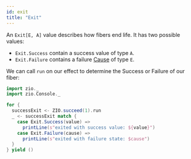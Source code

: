 ```yaml
---
id: exit
title: "Exit"
---
```


An `Exit[E, A]` value describes how fibers end life. It has two possible values:
- `Exit.Success` contain a success value of type `A`. 
- `Exit.Failure` contains a failure [Cause](cause.md) of type `E`.

We can call `run` on our effect to determine the Success or Failure of our fiber:

```scala mdoc:silent
import zio._
import zio.Console._

for {
  successExit <- ZIO.succeed(1).run
  _ <- successExit match {
    case Exit.Success(value) =>
      printLine(s"exited with success value: ${value}")
    case Exit.Failure(cause) =>
      printLine(s"exited with failure state: $cause")
  }
} yield ()
```
